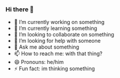 ### Hi there 👋

- 🔭 I’m currently working on something
- 🌱 I’m currently learning something
- 👯 I’m looking to collaborate on something
- 🤔 I’m looking for help with someone
- 💬 Ask me about something
- 📫 How to reach me: with that thing?
- 😄 Pronouns: he/him
- ⚡ Fun fact: im thinking something

